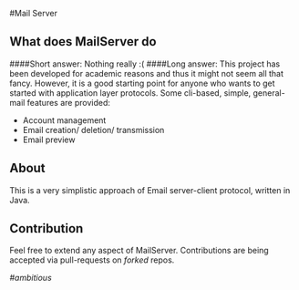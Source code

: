 #Mail Server

## What does MailServer do
####Short answer:
Nothing really :(
####Long answer:
This project has been developed for academic reasons and thus it might not seem all that fancy.
However, it is a good starting point for anyone who wants to get started with application layer protocols.
Some cli-based, simple, general-mail features are provided:
- Account management
- Email creation/ deletion/ transmission
- Email preview

## About
This is a very simplistic approach of Email server-client protocol, written in Java.

## Contribution
Feel free to extend any aspect of MailServer. Contributions are being accepted via pull-requests on *forked* repos.

*\#ambitious*